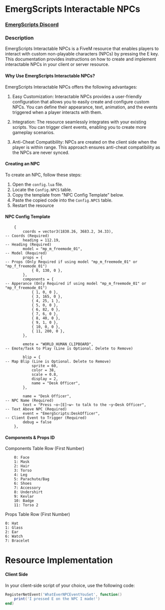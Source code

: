 
# EmergScripts Interactable NPCs
### [EmergScripts Discord](https://discord.gg/NFJufZhRxZ)

### Description
EmergScripts Interactable NPCs is a FiveM resource that enables players to interact with custom non-playable characters (NPCs) by pressing the E key. This documentation provides instructions on how to create and implement interactable NPCs in your client or server resource.

#### Why Use EmergScripts Interactable NPCs?
EmergScripts Interactable NPCs offers the following advantages:

1. Easy Customization: Interactable NPCs provides a user-friendly configuration that allows you to easily create and configure custom NPCs. You can define their appearance, text, animation, and the events triggered when a player interacts with them.

2. Integration: The resource seamlessly integrates with your existing scripts. You can trigger client events, enabling you to create more gameplay scenarios.

3. Anti-Cheat Compatibility: NPCs are created on the client side when the player is within range. This approach ensures anti-cheat compatibility as the NPCs are never synced.

#### Creating an NPC
To create an NPC, follow these steps:

1. Open the ``config.lua`` file.
2. Locate the ``Config.NPCS`` table.
3. Copy the template from "NPC Config Template" below.
4. Paste the copied code into the ``Config.NPCS`` table.
5. Restart the resource

#### NPC Config Template
```
	{
		coords = vector3(1830.26, 3683.2, 34.33),						-- Coords (Required)
		heading = 112.19,												-- Heading (Required)
		model = "mp_m_freemode_01",										-- Model (Required)
		props = {														-- Props (Only Required if using model "mp_m_freemode_01" or "mp_f_freemode_01")
            { 0, 130, 0 },
		},
		components = {													-- Apperance (Only Required if using model "mp_m_freemode_01" or "mp_f_freemode_01")
			{ 1, 0, 0 },
			{ 3, 165, 0 },
			{ 4, 25, 1 },
			{ 5, 0, 0 },
			{ 6, 82, 0 },
			{ 7, 6, 0 },
			{ 8, 40, 0 },
			{ 9, 1, 0 },
			{ 10, 0, 0 },
			{ 11, 200, 0 },
		},

		emote = "WORLD_HUMAN_CLIPBOARD",								-- Emote/Task to Play (Line is Optional. Delete to Remove)
		
		blip = {														-- Map Blip (Line is Optional. Delete to Remove)
			sprite = 60,
			color = 38,
			scale = 0.8,
			display = 2,
			name = "Desk Officer",
		},
		
		name = "Desk Officer",											-- NPC Name (Required)
		text = "Press ~o~[E]~w~ to talk to the ~y~Desk Officer",		-- Text Above NPC (Required)
		event = "EmergScripts:DeskOfficer",								-- Client Event to Trigger (Required)
		debug = false													
	},
```

#### Components & Props ID
Components Table Row (First Number)
```
	0: Face
	1: Mask
	2: Hair
	3: Torso
	4: Leg
	5: Parachute/Bag
	6: Shoes
	7: Accessory
	8: Undershirt
	9: Kevlar
	10: Badge
	11: Torso 2
```

Props Table Row (First Number)
```
0: Hat
1: Glass
2: Ear
6: Watch
7: Bracelet
```

# Resource Implementation
#### Client Side
In your client-side script of your choice, use the following code:

```Lua
RegisterNetEvent('WhatEverNPCEventYouSet', function()
	print('I pressed E on the NPC I made!')
end)
```